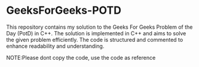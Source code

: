 # GeeksForGeeks-POTD

This repository contains my solution to the Geeks For Geeks Problem of the Day (PotD) in C++.
The solution is implemented in C++ and aims to solve the given problem efficiently. 
The code is structured and commented to enhance readability and understanding. 

NOTE:Please dont copy the code, use the code as reference
